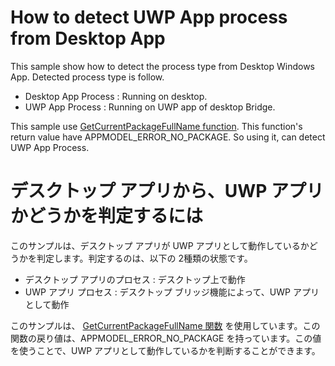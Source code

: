 # How to detect UWP App process from Desktop App

This sample show how to detect the process type from Desktop Windows App. Detected process type is follow.
- Desktop App Process : Running on desktop.
- UWP App Process : Running on UWP app of desktop Bridge.

This sample use [GetCurrentPackageFullName function](https://msdn.microsoft.com/en-us/library/windows/desktop/hh446599(v=vs.85).aspx). This function's return value have APPMODEL_ERROR_NO_PACKAGE. So using it, can detect UWP App Process.


# デスクトップ アプリから、UWP アプリかどうかを判定するには

このサンプルは、デスクトップ アプリが UWP アプリとして動作しているかどうかを判定します。判定するのは、以下の 2種類の状態です。
- デスクトップ アプリのプロセス : デスクトップ上で動作
- UWP アプリ プロセス : デスクトップ ブリッジ機能によって、UWP アプリとして動作

このサンプルは、 [GetCurrentPackageFullName 関数](https://msdn.microsoft.com/en-us/library/windows/desktop/hh446599(v=vs.85).aspx) を使用しています。この関数の戻り値は、APPMODEL_ERROR_NO_PACKAGE を持っています。この値を使うことで、UWP アプリとして動作しているかを判断することができます。
 
